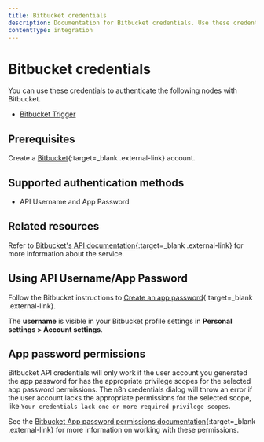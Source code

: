 ```yaml
---
title: Bitbucket credentials
description: Documentation for Bitbucket credentials. Use these credentials to authenticate Bitbucket in n8n, a workflow automation platform.
contentType: integration
---
```


# Bitbucket credentials

You can use these credentials to authenticate the following nodes with Bitbucket.

- [Bitbucket Trigger](/integrations/builtin/trigger-nodes/n8n-nodes-base.bitbuckettrigger/)

## Prerequisites

Create a [Bitbucket](https://www.bitbucket.com/){:target=_blank .external-link} account.

## Supported authentication methods

- API Username and App Password

## Related resources

Refer to [Bitbucket's API documentation](https://developer.atlassian.com/cloud/bitbucket/rest/intro/#authentication){:target=_blank .external-link} for more information about the service.

## Using API Username/App Password

Follow the Bitbucket instructions to [Create an app password](https://support.atlassian.com/bitbucket-cloud/docs/create-an-app-password/){:target=_blank .external-link}.

The **username** is visible in your Bitbucket profile settings in **Personal settings > Account settings**.

## App password permissions

Bitbucket API credentials will only work if the user account you generated the app password for has the appropriate privilege scopes for the selected app password permissions. The n8n credentials dialog will throw an error if the user account lacks the appropriate permissions for the selected scope, like `Your credentials lack one or more required privilege scopes`.

See the [Bitbucket App password permissions documentation](https://support.atlassian.com/bitbucket-cloud/docs/app-password-permissions/){:target=_blank .external-link} for more information on working with these permissions.

